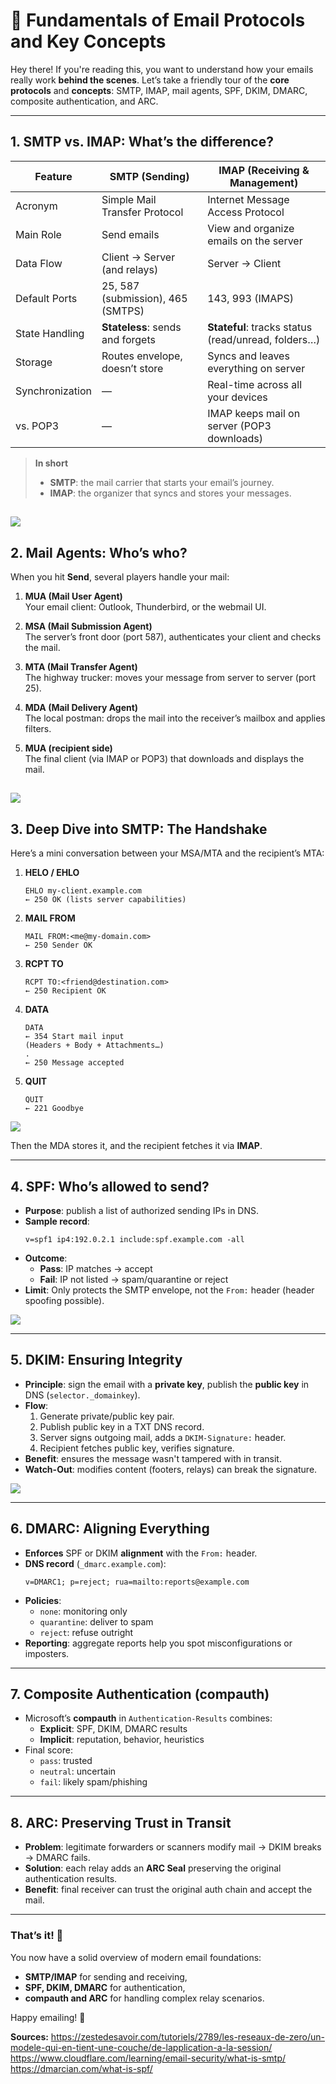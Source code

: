# 🚀 Fundamentals of Email Protocols and Key Concepts

Hey there! If you're reading this, you want to understand how your emails really work **behind the scenes**. Let’s take a friendly tour of the **core protocols** and **concepts**: SMTP, IMAP, mail agents, SPF, DKIM, DMARC, composite authentication, and ARC.

---

## 1. SMTP vs. IMAP: What’s the difference?

| Feature               | SMTP (Sending)                     | IMAP (Receiving & Management)         |
|-----------------------|------------------------------------|---------------------------------------|
| Acronym               | Simple Mail Transfer Protocol      | Internet Message Access Protocol      |
| Main Role             | Send emails                        | View and organize emails on the server|
| Data Flow             | Client → Server (and relays)       | Server → Client                       |
| Default Ports         | 25, 587 (submission), 465 (SMTPS)  | 143, 993 (IMAPS)                      |
| State Handling        | **Stateless**: sends and forgets   | **Stateful**: tracks status (read/unread, folders…) |
| Storage               | Routes envelope, doesn’t store     | Syncs and leaves everything on server |
| Synchronization       | —                                  | Real-time across all your devices     |
| vs. POP3              | —                                  | IMAP keeps mail on server (POP3 downloads) |

> **In short**  
> - **SMTP**: the mail carrier that starts your email’s journey.  
> - **IMAP**: the organizer that syncs and stores your messages.

![](assets/1.Basics%20of%20messaging%20protocol/2025-07-13-19-34-29.png)
---

## 2. Mail Agents: Who’s who?

When you hit **Send**, several players handle your mail:

1. **MUA (Mail User Agent)**  
   Your email client: Outlook, Thunderbird, or the webmail UI.

2. **MSA (Mail Submission Agent)**  
   The server’s front door (port 587), authenticates your client and checks the mail.

3. **MTA (Mail Transfer Agent)**  
   The highway trucker: moves your message from server to server (port 25).

4. **MDA (Mail Delivery Agent)**  
   The local postman: drops the mail into the receiver’s mailbox and applies filters.

5. **MUA (recipient side)**  
   The final client (via IMAP or POP3) that downloads and displays the mail.

![](assets/1.Basics%20of%20messaging%20protocol/2025-07-13-19-36-38.png)
---

## 3. Deep Dive into SMTP: The Handshake

Here’s a mini conversation between your MSA/MTA and the recipient’s MTA:

1. **HELO / EHLO**  
   ```
   EHLO my-client.example.com
   ← 250 OK (lists server capabilities)
   ```

2. **MAIL FROM**  
   ```
   MAIL FROM:<me@my-domain.com>
   ← 250 Sender OK
   ```

3. **RCPT TO**  
   ```
   RCPT TO:<friend@destination.com>
   ← 250 Recipient OK
   ```

4. **DATA**  
   ```
   DATA
   ← 354 Start mail input
   (Headers + Body + Attachments…)
   .
   ← 250 Message accepted
   ```

5. **QUIT**  
   ```
   QUIT
   ← 221 Goodbye
   ```

![](assets/1.Basics%20of%20messaging%20protocol/2025-07-13-19-39-09.png)

Then the MDA stores it, and the recipient fetches it via **IMAP**.

---

## 4. SPF: Who’s allowed to send?

- **Purpose**: publish a list of authorized sending IPs in DNS.
- **Sample record**:
  ```
  v=spf1 ip4:192.0.2.1 include:spf.example.com -all
  ```
- **Outcome**:
  - **Pass**: IP matches → accept  
  - **Fail**: IP not listed → spam/quarantine or reject
- **Limit**: Only protects the SMTP envelope, not the `From:` header (header spoofing possible).

![](assets/1.Basics%20of%20messaging%20protocol/2025-07-13-19-40-21.png)

---

## 5. DKIM: Ensuring Integrity

- **Principle**: sign the email with a **private key**, publish the **public key** in DNS (`selector._domainkey`).
- **Flow**:
  1. Generate private/public key pair.
  2. Publish public key in a TXT DNS record.
  3. Server signs outgoing mail, adds a `DKIM-Signature:` header.
  4. Recipient fetches public key, verifies signature.
- **Benefit**: ensures the message wasn't tampered with in transit.  
- **Watch-Out**: modifies content (footers, relays) can break the signature.

![](assets/1.Basics%20of%20messaging%20protocol/2025-07-13-19-41-49.png)

---

## 6. DMARC: Aligning Everything

- **Enforces** SPF or DKIM **alignment** with the `From:` header.
- **DNS record** (`_dmarc.example.com`):
  ```
  v=DMARC1; p=reject; rua=mailto:reports@example.com
  ```
- **Policies**:
  - `none`: monitoring only  
  - `quarantine`: deliver to spam  
  - `reject`: refuse outright
- **Reporting**: aggregate reports help you spot misconfigurations or imposters.

---

## 7. Composite Authentication (compauth)

- Microsoft’s **compauth** in `Authentication-Results` combines:
  - **Explicit**: SPF, DKIM, DMARC results  
  - **Implicit**: reputation, behavior, heuristics
- Final score:
  - `pass`: trusted  
  - `neutral`: uncertain  
  - `fail`: likely spam/phishing

---

## 8. ARC: Preserving Trust in Transit

- **Problem**: legitimate forwarders or scanners modify mail → DKIM breaks → DMARC fails.
- **Solution**: each relay adds an **ARC Seal** preserving the original authentication results.
- **Benefit**: final receiver can trust the original auth chain and accept the mail.

---

### That’s it! 🎉

You now have a solid overview of modern email foundations:  
- **SMTP/IMAP** for sending and receiving,  
- **SPF, DKIM, DMARC** for authentication,  
- **compauth and ARC** for handling complex relay scenarios.  

Happy emailing! 📨

**Sources:**
https://zestedesavoir.com/tutoriels/2789/les-reseaux-de-zero/un-modele-qui-en-tient-une-couche/de-lapplication-a-la-session/
https://www.cloudflare.com/learning/email-security/what-is-smtp/
https://dmarcian.com/what-is-spf/



